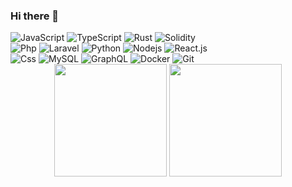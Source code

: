 ### Hi there 👋
<div>
  
  <img alt="JavaScript" src="https://img.shields.io/badge/JavaScript-323330?style=flat&logo=javascript&logoColor=F7DF1E" />
 <img alt="TypeScript" src="https://img.shields.io/badge/-TypeScript-007ACC?style=flat&logo=typescript&logoColor=white" />
    <img alt="Rust" src="https://img.shields.io/badge/Rust-443330?style=plastic&logo=rust&logoColor=white" />
    <img alt="Solidity" src="https://img.shields.io/badge/Web3.js-11aa33?style=plastic&logo=web3.js&logoColor=white" />
</div>

<div>
    <img alt="Php" src="https://img.shields.io/badge/PHP-777BB4?style=flat&logo=php&logoColor=white" />
    <img alt="Laravel" src="https://img.shields.io/badge/Laravel-FF2D20?style=flat&logo=laravel&logoColor=white" />
    <img alt="Python" src="https://img.shields.io/badge/Python-14354C?style=flat&logo=python&logoColor=white" />
    <img alt="Nodejs" src="https://img.shields.io/badge/-Nodejs-43853d?style=flat&logo=Node.js&logoColor=white" />
    <img alt="React.js" src="https://img.shields.io/badge/-ReactJS-61DAFB?style=flat&logo=react&logoColor=white" />
</div>

<div>
    <img alt="Css" src="https://img.shields.io/badge/CSS-239120?&style=flat&logo=css3&logoColor=white" />
    <img alt="MySQL" src="https://img.shields.io/badge/-MySQL-0f69a9?style=flat&logo=mysql&logoColor=white" />
    <img alt="GraphQL" src="https://img.shields.io/badge/-GraphQL-E10098?style=flat&logo=graphql&logoColor=white" />
    <img alt="Docker" src="https://img.shields.io/badge/-Docker-46a2f1?style=flat&logo=docker&logoColor=white" />
    <img alt="Git" src="https://img.shields.io/badge/-Git-F05032?style=flat&logo=git&logoColor=white" />
</div>

<div align="center">
  <img height="180em" src="https://github-readme-stats.vercel.app/api/top-langs/?username=xmxvii&layout=compact&langs_count=8&theme=tokyonight"/>
  <img height="180em" src="https://github-readme-stats.vercel.app/api?username=xmxvii&theme=tokyonight"/>
</div>
